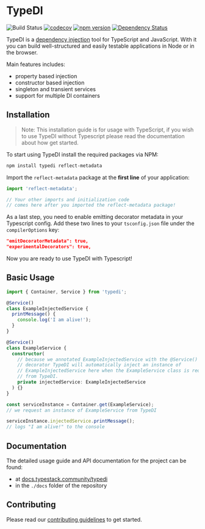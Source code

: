 # TypeDI

![Build Status](https://github.com/typestack/typedi/workflows/CI/badge.svg)
[![codecov](https://codecov.io/gh/typestack/typedi/branch/master/graph/badge.svg)](https://codecov.io/gh/typestack/typedi)
[![npm version](https://badge.fury.io/js/typedi.svg)](https://badge.fury.io/js/typedi)
[![Dependency Status](https://david-dm.org/typestack/typedi.svg)](https://david-dm.org/typestack/typedi)

TypeDI is a [dependency injection](https://en.wikipedia.org/wiki/Dependency_injection) tool for TypeScript and JavaScript. With it you can build well-structured and easily testable applications in Node or in the browser.

Main features includes:

- property based injection
- constructor based injection
- singleton and transient services
- support for multiple DI containers

## Installation

> Note: This installation guide is for usage with TypeScript, if you wish to use
> TypeDI without Typescript please read the documentation about how get started.

To start using TypeDI install the required packages via NPM:

```bash
npm install typedi reflect-metadata
```

Import the `reflect-metadata` package at the **first line** of your application:

```ts
import 'reflect-metadata';

// Your other imports and initialization code
// comes here after you imported the reflect-metadata package!
```

As a last step, you need to enable emitting decorator metadata in your Typescript config. Add these two lines to your `tsconfig.json` file under the `compilerOptions` key:

```json
"emitDecoratorMetadata": true,
"experimentalDecorators": true,
```

Now you are ready to use TypeDI with Typescript!

## Basic Usage

```ts
import { Container, Service } from 'typedi';

@Service()
class ExampleInjectedService {
  printMessage() {
    console.log('I am alive!');
  }
}

@Service()
class ExampleService {
  constructor(
    // because we annotated ExampleInjectedService with the @Service()
    // decorator TypeDI will automatically inject an instance of
    // ExampleInjectedService here when the ExampleService class is requested
    // from TypeDI.
    private injectedService: ExampleInjectedService
  ) {}
}

const serviceInstance = Container.get(ExampleService);
// we request an instance of ExampleService from TypeDI

serviceInstance.injectedService.printMessage();
// logs "I am alive!" to the console
```

## Documentation

The detailed usage guide and API documentation for the project can be found:

- at [docs.typestack.community/typedi][docs-stable]
- in the `./docs` folder of the repository

[docs-stable]: https://docs.typestack.community/typedi/
[docs-development]: https://docs.typestack.community/typedi/v/develop/

## Contributing

Please read our [contributing guidelines](./CONTRIBUTING.md) to get started.
